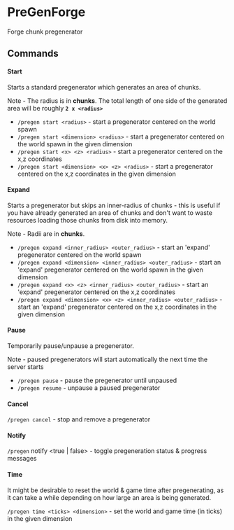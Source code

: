 # PreGenForge
Forge chunk pregenerator

## Commands

#### Start

Starts a standard pregenerator which generates an area of chunks.

Note - The radius is in **chunks**. The total length of one side of the generated area will be roughly **`2 x <radius>`**

- `/pregen start <radius>` - start a pregenerator centered on the world spawn
- `/pregen start <dimension> <radius>` - start a pregenerator centered on the world spawn in the given dimension
- `/pregen start <x> <z> <radius>` - start a pregenerator centered on the x,z coordinates
- `/pregen start <dimension> <x> <z> <radius>` - start a pregenerator centered on the x,z coordinates in the given dimension

#### Expand

Starts a pregenerator but skips an inner-radius of chunks - this is useful if you have already generated an area of
chunks and don't want to waste resources loading those chunks from disk into memory.

Note - Radii are in **chunks**.

- `/pregen expand <inner_radius> <outer_radius>` - start an 'expand' pregenerator centered on the world spawn
- `/pregen expand <dimension> <inner_radius> <outer_radius>` - start an 'expand' pregenerator centered on the world
 spawn in the given dimension
- `/pregen expand <x> <z> <inner_radius> <outer_radius>` - start an 'expand' pregenerator centered on the x,z coordinates
- `/pregen expand <dimension> <x> <z> <inner_radius> <outer_radius>` - start an 'expand' pregenerator centered on the
 x,z coordinates in the given dimension
 
#### Pause

Temporarily pause/unpause a pregenerator.

Note - paused pregenerators will start automatically the next time the server starts

- `/pregen pause` - pause the pregenerator until unpaused
- `/pregen resume` - unpause a paused pregenerator

#### Cancel

`/pregen cancel` - stop and remove a pregenerator

#### Notify

`/pregen` notify <true | false> - toggle pregeneration status & progress messages

#### Time

It might be desirable to reset the world & game time after pregenerating, as it can take a while depending on
 how large an area is being generated.

`/pregen time <ticks> <dimension>` - set the world and game time (in ticks) in the given dimension